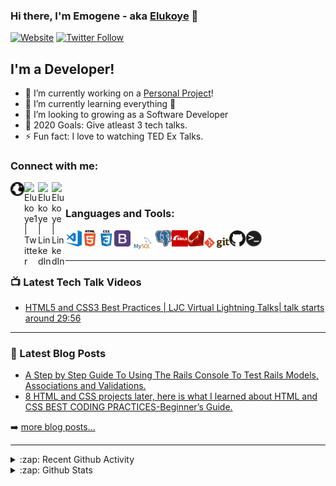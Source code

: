 ### Hi there, I'm Emogene - aka [Elukoye](https://elukoye.github.io/new_portfolio/) 👋

[![Website](https://img.shields.io/website?label=elukoye.github.io/new_portfolio/&style=for-the-badge&url=https%3A%2F%2Fcodestackr.com)](https://elukoye.github.io/new_portfolio/)
[![Twitter Follow](https://img.shields.io/twitter/follow/Elukoye1?color=1DA1F2&logo=twitter&style=for-the-badge)](https://twitter.com/Elukoye1)

## I'm a Developer!

- 🔭 I’m currently working on a [Personal Project][website]!
- 🌱 I’m currently learning everything 🤣
- 👯 I’m looking to growing as a Software Developer
- 🥅 2020 Goals: Give atleast 3 tech talks.
- ⚡ Fun fact: I love to watching TED Ex Talks.


### Connect with me:

[<img align="left" alt="elukoye'S webpage" width="22px" src="https://raw.githubusercontent.com/iconic/open-iconic/master/svg/globe.svg"/>](https://elukoye.github.io/new_portfolio/)
[<img align="left" alt="Elukoye1 | Twitter" width="22px" src="https://cdn.jsdelivr.net/npm/simple-icons@v3/icons/twitter.svg" />](https://twitter.com/Elukoye1)
[<img align="left" alt="Elukoye  | LinkedIn" width="22px" src="https://cdn.jsdelivr.net/npm/simple-icons@v3/icons/linkedin.svg" />](https://www.linkedin.com/in/elukoye/)
[<img align="left" alt="Elukoye  | LinkedIn" width="22px" src="https://cdn.jsdelivr.net/npm/simple-icons@v3/icons/medium.svg" />](https://medium.com/@lukoyedith)


<br />

### Languages and Tools:

[<img align="left" alt="Visual Studio Code" width="26px" src="https://raw.githubusercontent.com/github/explore/80688e429a7d4ef2fca1e82350fe8e3517d3494d/topics/visual-studio-code/visual-studio-code.png" />][webdevplaylist]
[<img align="left" alt="HTML5" width="26px" src="https://raw.githubusercontent.com/github/explore/80688e429a7d4ef2fca1e82350fe8e3517d3494d/topics/html/html.png" />][webdevplaylist]
[<img align="left" alt="CSS3" width="26px" src="https://raw.githubusercontent.com/github/explore/80688e429a7d4ef2fca1e82350fe8e3517d3494d/topics/css/css.png" />][cssplaylist]
[<img align="left" alt="BootStrap" width="26px" src="https://raw.githubusercontent.com/github/explore/80688e429a7d4ef2fca1e82350fe8e3517d3494d/topics/bootstrap/bootstrap.png" />][webdevplaylist]
[<img align="left" alt="MySQL" width="40px" src="https://raw.githubusercontent.com/github/explore/80688e429a7d4ef2fca1e82350fe8e3517d3494d/topics/mysql/mysql.png" />][webdevplaylist]
[<img align="left" alt="PostgreSQL" width="26px" src="https://raw.githubusercontent.com/github/explore/80688e429a7d4ef2fca1e82350fe8e3517d3494d/topics/postgresql/postgresql.png" />][webdevplaylist]
[<img align="left" alt="Rails" width="26px" src="https://raw.githubusercontent.com/github/explore/80688e429a7d4ef2fca1e82350fe8e3517d3494d/topics/rails/rails.png" />][webdevplaylist]
[<img align="left" alt="Ruby" width="26px" src="https://raw.githubusercontent.com/github/explore/80688e429a7d4ef2fca1e82350fe8e3517d3494d/topics/ruby/ruby.png" />][webdevplaylist]
[<img align="left" alt="Git" width="40px" src="https://raw.githubusercontent.com/github/explore/80688e429a7d4ef2fca1e82350fe8e3517d3494d/topics/git/git.png" />][webdevplaylist]
[<img align="left" alt="GitHub" width="26px" src="https://raw.githubusercontent.com/github/explore/78df643247d429f6cc873026c0622819ad797942/topics/github/github.png" />][webdevplaylist]
[<img align="left" alt="Terminal" width="26px" src="https://raw.githubusercontent.com/github/explore/80688e429a7d4ef2fca1e82350fe8e3517d3494d/topics/terminal/terminal.png" />][webdevplaylist]

<br />
<br />

---

### 📺 Latest Tech Talk Videos

<!-- YOUTUBE:START -->
- [HTML5 and CSS3 Best Practices | LJC Virtual Lightning Talks| talk starts around 29:56](https://youtu.be/k0W8SvlfIM8)


---

### 📕 Latest Blog Posts

<!-- BLOG-POST-LIST:START -->
 - [A Step by Step Guide To Using The Rails Console To Test Rails Models, Associations and Validations.](https://medium.com/swlh/a-step-by-step-guide-to-using-the-rails-console-to-test-rails-models-associations-and-validations-986f4825aadf)
- [8 HTML and CSS projects later, here is what I learned about HTML and CSS BEST CODING PRACTICES-Beginner’s Guide.](https://medium.com/@lukoyedith/8-html-and-css-projects-later-here-is-what-i-learned-about-html-and-css-best-coding-9c186e67480) 

<!-- BLOG-POST-LIST:END -->

➡️ [more blog posts...](https://medium.com/@lukoyedith)

---

<details>
  <summary>:zap: Recent Github Activity</summary>
  
<!--START_SECTION:activity-->
1. 💪 PicToCode[#6](https://github.com/Elukoye/PicToCode) in [colbyfayock/50-projects-for-react-and-the-static-web](https://github.com//colbyfayock/50-projects-for-react-and-the-static-web)
2. 🗣 Commented on [#249](https://github.com//abhisheknaiidu/awesome-github-profile-readme/issues/249) in [abhisheknaiidu/awesome-github-profile-readme](https://github.com//abhisheknaiidu/awesome-github-profile-readme)
3. 🗣 Commented on [#249](https://github.com//abhisheknaiidu/awesome-github-profile-readme/issues/249) in [abhisheknaiidu/awesome-github-profile-readme](https://github.com//abhisheknaiidu/awesome-github-profile-readme)
4. 💪 Opened PR [#249](https://github.com//abhisheknaiidu/awesome-github-profile-readme/pull/249) in [abhisheknaiidu/awesome-github-profile-readme](https://github.com//abhisheknaiidu/awesome-github-profile-readme)
5. ❗️ Closed issue [#9](https://github.com//jamesgeorge007/github-activity-readme/issues/9) in [jamesgeorge007/github-activity-readme](https://github.com//jamesgeorge007/github-activity-readme)
<!--END_SECTION:activity-->

</details>

<details>
  <summary>:zap: Github Stats</summary>

 [![Anurag's github stats](https://github-readme-stats.vercel.app/api?username=Elukoye)](https://github.com/anuraghazra/github-readme-stats)

</details>

[website]: https://codeSTACKr.com
[twitter]: https://twitter.com/codeSTACKr
[youtube]: https://youtube.com/codeSTACKr
[instagram]: https://instagram.com/codeSTACKr
[linkedin]: https://linkedin.com/in/codeSTACKr
[webdevplaylist]: https://www.youtube.com/playlist?list=PLkwxH9e_vrAJ0WbEsFA9W3I1W-g_BTsbt
[jsplaylist]: https://www.youtube.com/playlist?list=PLkwxH9e_vrALRJKu7wfXby3MKeflhTu6B
[cssplaylist]: https://www.youtube.com/playlist?list=PLkwxH9e_vrALSdvZuEh6gqQdmDoDIoqz4
[reactplaylist]: https://www.youtube.com/playlist?list=PLkwxH9e_vrAK4TdffpxKY3QGyHCpxFcQ0
